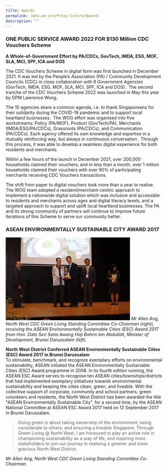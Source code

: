 ```yaml
---
title: Awards
permalink: /who-we-are/Press-Centre/Awards
description: ""
---
```

### ONE PUBLIC SERVICE AWARD 2022 FOR $130 Million CDC Vouchers Scheme  

**A Whole-of-Government Effort by PA/CDCs, GovTech, IMDA, ESG, MOF, SLA, MCI, SPF, ICA and DOS**

The CDC Vouchers Scheme in digital form was first launched in December 2021. It was led by the People’s Association (PA) / Community Development Councils (CDC) in close collaboration with 9 Government Agencies (GovTech, IMDA, ESG, MOF, SLA, MCI, SPF, ICA and DOS).  The second tranche of the CDC Vouchers Scheme 2022 was launched in May this year by DPM Lawrence Wong.

The 10 agencies share a common agenda, i.e. to thank Singaporeans for their solidarity during the COVID-19 pandemic and to support local heartland businesses.  The WOG effort was organised into five workstreams: Policy (PA/MOF), Product (GovTech/PA), Merchants (IMDA/ESG/PA/CDCs), Grassroots (PA/CDCs), and Communication (PA/CDCs). Each agency offered its own knowledge and expertise in a mutually reinforcing way, but always in continuous conversation.  Through this process, it was able to develop a seamless digital experience for both residents and merchants.

Within a few hours of the launch in December 2021, over 200,000 households claimed their vouchers; and in less than a month, over 1 million households claimed their vouchers with over 90% of participating merchants receiving CDC Vouchers transactions.

The shift from paper to digital vouchers took more than a year to realise. The WOG team adopted a resident/merchant-centric approach to implement a nationwide digital solution which was inclusive and accessible to residents and merchants across ages and digital literacy levels, and a targeted approach to support and uplift local heartland businesses. The PA and its strong community of partners will continue to improve future iterations of this Scheme to serve our community better.

### ASEAN ENVIRONMENTALLY SUSTAINABLE CITY AWARD 2017


![Mr Allen Ang, North West CDC Green Living Standing Committee Co-Chairman](/images/Picture1.png)
_Mr Allen Ang, North West CDC Green Living Standing Committee Co-Chairman (right), receiving the ASEAN Environmentally Sustainable Cities (ESC) Award 2017 from Hon. Dato Seri Setia Awang Haji Bahrin bin Abdullah, Minister of Development, Brunei Darussalam (left)._

**North West District Conferred ASEAN Environmentally Sustainable Cities (ESC) Award 2017 in Brunei Darussalam**  
To stimulate, benchmark, and recognize exemplary efforts on environmental sustainability, ASEAN initiated the ASEAN Environmentally Sustainable Cities (ESC) Award programme in 2008. In its fourth edition running, the ASEAN ESC Award serves to recognise ten ASEAN cities/townships/districts that had implemented exemplary initiatives towards environmental sustainability and keeping the cities clean, green, and liveable. With the collective support of corporate, community and school partners, green volunteers and residents, the North West District has been awarded the title "ASEAN Environmentally Sustainable City", for a second time, by the ASEAN National Committee at ASEAN ESC Award 2017 held on 12 September 2017 in Brunei Darussalam.  
  
> Going green is about taking ownership of the environment; being considerate to others; and ensuring a liveable Singapore. Through Green Living @ North West, I am honoured to play an active role in championing sustainability as a way of life, and inspiring more stakeholders to join our journey in realising a greener and more gracious North West District.<br> 

<i>Mr Allen Ang, North West CDC Green Living Standing Committee Co-Chairman</i>